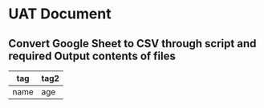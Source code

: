 # UAT Document
## Convert Google Sheet to CSV through script and required Output contents of files
|tag|tag2|
|---|---|
|name|age|


